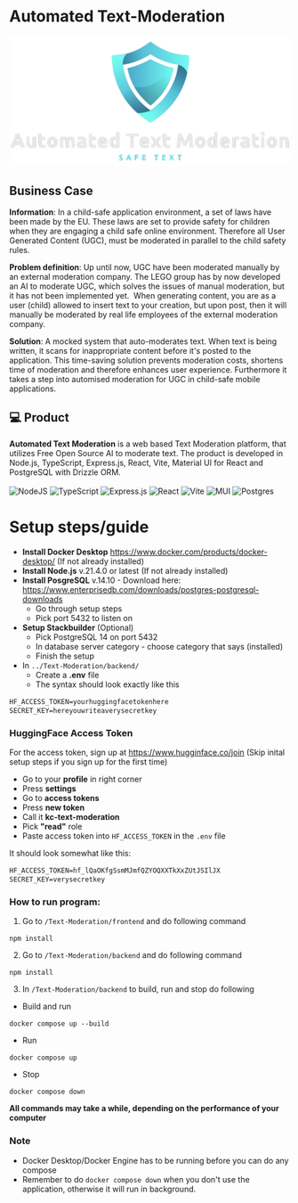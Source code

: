 # Automated Text-Moderation
<img src="frontend/public/Logo.png" style="display: inline-block; margin: 0 auto; width: 1000px; height: auto;">


## Business Case 

**Information**: In a child-safe application environment, a set of laws have been made by the EU. These laws are set to provide safety for children when they are engaging a child safe online environment. Therefore all User Generated Content (UGC), must be moderated in parallel to the child safety rules. 

**Problem definition**: Up until now, UGC have been moderated manually by an external moderation company. The LEGO group has by now developed an AI to moderate UGC, which solves the issues of manual moderation, but it has not been implemented yet.  When generating content, you are as a user (child) allowed to insert text to your creation, but upon post, then it will manually be moderated by real life employees of the external moderation company.

**Solution**: A mocked system that auto-moderates text. When text is being written, it scans for inappropriate content before it's posted to the application. This time-saving solution prevents moderation costs, shortens time of moderation and therefore enhances user experience. Furthermore it takes a step into automised moderation for UGC in child-safe mobile applications.

## :computer: Product
**Automated Text Moderation** is a web based Text Moderation platform, that utilizes Free Open Source AI to moderate text. The product is developed in Node.js, TypeScript, Express.js, React, Vite, Material UI for React and PostgreSQL with Drizzle ORM.
<br>
<br>
![NodeJS](https://img.shields.io/badge/node.js-6DA55F?style=for-the-badge&logo=node.js&logoColor=white)
![TypeScript](https://img.shields.io/badge/typescript-%23007ACC.svg?style=for-the-badge&logo=typescript&logoColor=white)
![Express.js](https://img.shields.io/badge/express.js-%23404d59.svg?style=for-the-badge&logo=express&logoColor=%2361DAFB)
![React](https://img.shields.io/badge/react-%2320232a.svg?style=for-the-badge&logo=react&logoColor=%2361DAFB)
![Vite](https://img.shields.io/badge/vite-%23646CFF.svg?style=for-the-badge&logo=vite&logoColor=white)
![MUI](https://img.shields.io/badge/MUI-%230081CB.svg?style=for-the-badge&logo=mui&logoColor=white)
![Postgres](https://img.shields.io/badge/postgres-%23316192.svg?style=for-the-badge&logo=postgresql&logoColor=white)


# Setup steps/guide
- **Install Docker Desktop** https://www.docker.com/products/docker-desktop/ (If not already installed)
- **Install Node.js** v.21.4.0 or latest (If not already installed)
- **Install PosgreSQL** v.14.10 - Download here: https://www.enterprisedb.com/downloads/postgres-postgresql-downloads
  - Go through setup steps
  - Pick port 5432 to listen on
- **Setup Stackbuilder** (Optional)
  - Pick PostgreSQL 14 on port 5432
  - In database server category - choose category that says (installed)
  - Finish the setup
- In `../Text-Moderation/backend/`
  - Create a **.env** file
  - The syntax should look exactly like this

```
HF_ACCESS_TOKEN=yourhuggingfacetokenhere
SECRET_KEY=hereyouwriteaverysecretkey
```

### HuggingFace Access Token
For the access token, sign up at https://www.hugginface.co/join (Skip inital setup steps if you sign up for the first time)
- Go to your **profile** in right corner
- Press **settings**
- Go to **access tokens**
- Press **new token**
- Call it **kc-text-moderation**
- Pick **"read"** role
- Paste access token into `HF_ACCESS_TOKEN` in the `.env` file

It should look somewhat like this:
```
HF_ACCESS_TOKEN=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
SECRET_KEY=verysecretkey
```

### How to run program: 
1. Go to `/Text-Moderation/frontend` and do following command
```
npm install
```
2. Go to `/Text-Moderation/backend` and do following command
```
npm install
```
3. In `/Text-Moderation/backend` to build, run and stop do following
- Build and run
```
docker compose up --build
```
- Run 
```
docker compose up
```
- Stop
```
docker compose down
```
**All commands may take a while, depending on the performance of your computer**

### Note
- Docker Desktop/Docker Engine has to be running before you can do any compose
- Remember to do `docker compose down` when you don't use the application, otherwise it will run in background.
